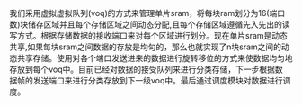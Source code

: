 我们采用虚拟虚拟队列(voq)的方式来管理单片sram，将每块ram划分为16(端口数)块储存区域并且每个存储区域之间动态分配,且每个存储区域遵循先入先出的读
写方式。根据存储数据的接收端口来对每个区域进行划分。现在单片sram是动态共享,如果每块sram之间数据的存放是均匀的，那么也就实现了n块sram之间的动
态共享存储。使用对各个端口发送进来的数据进行旋转移位的方式来使数据均匀地存放到每个voq中。目前已经对数据的接受队列来进行分类存储，下一步根据数
据帧的发送端口来进行分类存放到下一级voq中。最后通过调度模块对数据进行调度。
